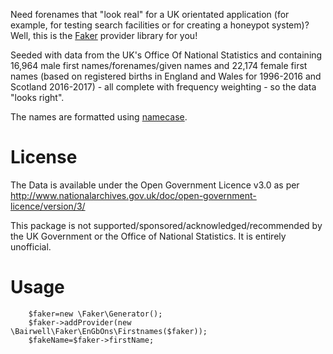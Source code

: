 Need forenames that "look real" for a UK orientated application (for example, for testing search facilities
or for creating a honeypot system)? Well, this is the [Faker](https://github.com/fzaninotto/Faker) provider library for you!

Seeded with data from the UK's Office Of National Statistics and containing 16,964 male first names/forenames/given names
and 22,174 female first names (based on registered births in England and Wales for 1996-2016 and Scotland 2016-2017) -
all complete with frequency weighting - so the data "looks right".

The names are formatted using [namecase](https://github.com/tamtamchik/namecase).

License
=======
The Data is available under the Open Government Licence v3.0 as per
http://www.nationalarchives.gov.uk/doc/open-government-licence/version/3/

This package is not supported/sponsored/acknowledged/recommended by the UK Government or the Office of National
Statistics. It is entirely unofficial.

Usage
=====

        $faker=new \Faker\Generator();
        $faker->addProvider(new \Bairwell\Faker\EnGbOns\Firstnames($faker));
        $fakeName=$faker->firstName;

